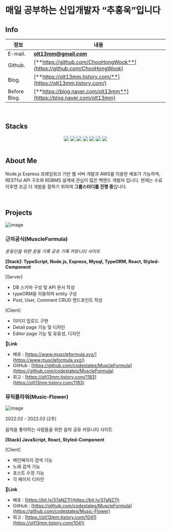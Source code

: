 

# 매일 공부하는 신입개발자 “추홍욱”입니다


## Info
|정보|내용|
|------|---|
|E-mail.|**olt13mm@gmail.com**|
|Github.|[**https://github.com/ChooHongWook**](https://github.com/ChooHongWook)|
|Blog.|[**https://olt13mm.tistory.com/**](https://olt13mm.tistory.com/)|
|Before Blog.|[**https://blog.naver.com/olt13mm**](https://blog.naver.com/olt13mm)|

<br/>

## Stacks
<div align=middle> 
<img src="https://img.shields.io/badge/JavaScript-F7DF1E?style=for-the-badge&logo=JavaScript&logoColor=white">
<img src="https://img.shields.io/badge/React-61DAFB?style=for-the-badge&logo=React&logoColor=white">
<img src="https://img.shields.io/badge/Node.js-339933?style=for-the-badge&logo=Node.js&logoColor=white">
<img src="https://img.shields.io/badge/Express-000000?style=for-the-badge&logo=Express&logoColor=white">
<img src="https://img.shields.io/badge/MySQL-4479A1?style=for-the-badge&logo=MySQL&logoColor=white">
<img src="https://img.shields.io/badge/Sequelize-52B0E7?style=for-the-badge&logo=Sequelize&logoColor=white">
<img src="https://img.shields.io/badge/Amazon AWS-232F3E?style=for-the-badge&logo=Amazon AWS&logoColor=white">
</div>


<br/>

## About Me
Node.js Express 프레임워크 기반 웹 서버 개발과 AWS를 이용한 배포가 가능하며,
RESTful API 구조와 RDBMS 설계에 관심이 많은 백엔드 개발자 입니다.
현재는 수료 이후엔 조금 더 개발을 잘하기 위하여 **그룹스터디를 진행 중**입니다. 

<br/>

## Projects

![image](https://user-images.githubusercontent.com/90957389/167373175-d5302c66-7b7c-41fa-95ab-627e77d7d8d5.png)

### 근의공식(MuscleFormula)

*운동인을 위한 운동 기록 공유 기록 커뮤니티 사이트*

**[Stack]:  TypeScript, Node.js, Express, Mysql, TypeORM, React, Styled-Component**

[Server]
- DB 스키마 구성 및 API 문서 작성
- typeORM을 이용하여 entity 구성
- Post, User, Comment CRUD 엔드포인트 작성

[Client]
- 이미지 업로드 구현
- Detail page 기능 및 디자인
- Editor page 기능 및 유효성, 디자인

📎**Link**
- 배포 :  [https://www.muscleformula.xyz/](https://www.muscleformula.xyz/)
- GitHub : [https://github.com/codestates/MuscleFormula](https://github.com/codestates/MuscleFormula)
- 회고 : [https://olt13mm.tistory.com/1183](https://olt13mm.tistory.com/1183)

### 뮤직플라워(Music-Flower)

![image](https://user-images.githubusercontent.com/90957389/167373653-bf45859f-f793-49ad-bf79-bb4da5f80680.png)

2022.02 - 2022.03 (2주)

음악을 좋아하는 사람들을 위한 음악 공유 커뮤니티 사이트

**[Stack] JavaScript, React, Styled-Component**

[Client]
- 메인페이지 검색 기능
- 노래 검색 기능
- 포스트 수정 기능
- 각 페이지 디자인

📎**Link**
- 배포 :  [https://bit.ly/37aNZ7I](https://bit.ly/37aNZ7I)
- GitHub : [https://github.com/codestates/MuscleFormula](https://github.com/codestates/Music-Flower)
- 회고 : [https://olt13mm.tistory.com/1041](https://olt13mm.tistory.com/1041)

<br/>

